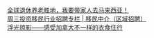   
[全球退休养老胜地，我要带家人去马来西亚！](http://www.dianyue.me/archives/204/ewus8wd7amvpopu1/)  
[周三投资移民行业招聘专栏 | 移民中介（区域招聘）](http://www.dianyue.me/archives/174/vwwiw4gw1mp5a7i7/)  
[浮光掠影——感受加拿大不一样的衣食住行](http://www.dianyue.me/archives/762/5x3mpdw6xwbnkrkw/)